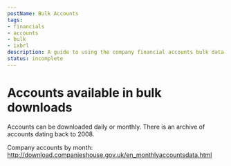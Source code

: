 ```yaml
---
postName: Bulk Accounts
tags:
- financials
- accounts
- bulk
- ixbrl
description: A guide to using the company financial accounts bulk data iXBRL files from Companies House.
status: incomplete
---
```


# Accounts available in bulk downloads

Accounts can be downloaded daily or monthly. There is an archive of accounts dating back to 2008.

Company accounts by month: http://download.companieshouse.gov.uk/en_monthlyaccountsdata.html
